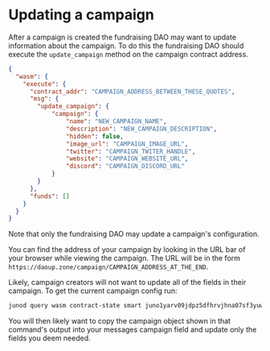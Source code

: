 # Updating a campaign

After a campaign is created the fundraising DAO may want to update
information about the campaign. To do this the fundraising DAO should
execute the `update_campaign` method on the campaign contract address.

```json
{
  "wasm": {
    "execute": {
      "contract_addr": "CAMPAIGN_ADDRESS_BETWEEN_THESE_QUOTES",
      "msg": {
        "update_campaign": {
			"campaign": {
				"name": "NEW_CAMPAIGN_NAME",
				"description": "NEW_CAMPAIGN_DESCRIPTION",
				"hidden": false,
				"image_url": "CAMPAIGN_IMAGE_URL",
				"twitter": "CAMPAIGN_TWITER_HANDLE",
				"website": "CAMPAIGN_WEBSITE_URL",
				"discord": "CAMPAIGN_DISCORD_URL"
			}
		}
      },
      "funds": []
    }
  }
}
```

Note that only the fundraising DAO may update a campaign's
configuration.

You can find the address of your campaign by looking in the URL bar of
your browser while viewing the campaign. The URL will be in the form
`https://daoup.zone/campaign/CAMPAIGN_ADDRESS_AT_THE_END`.

Likely, campaign creators will not want to update all of the fields in
their campaign. To get the current campaign config run:

```bash
junod query wasm contract-state smart juno1yarv09jdpz5dfhrvjhna07sf3yuwsdf0xznl965qj0edh34df0ssanurd0 '{"dump_state": {}}' --output json | jq '.data.campaign_info'
```

You will then likely want to copy the campaign object shown in that
command's output into your messages campaign field and update only the
fields you deem needed.
